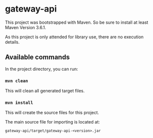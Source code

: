 # gateway-api

This project was bootstrapped with Maven. So be sure to install at least Maven Version 3.6.1.

As this project is only attended for library use, there are no execution details.

## Available commands

In the project directory, you can run:

### `mvn clean`

This will clean all generated target files.

### `mvn install`

This will create the source files for this project.

The main source file for importing is located at:

`gateway-api/target/gateway-api-<version>.jar`